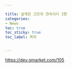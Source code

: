 ```yaml
---

title: 설계란 고민의 연속이다 2편
categories:
- News
toc: true
toc_sticky: true
toc_label: 목차


---
```




https://dev.gmarket.com/105
